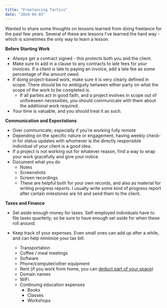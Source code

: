 ```yaml
---
title: "Freelancing Tactics"
date: "2024-04-03"
---
```


Wanted to share some thoughts on lessons learned from doing freelance for the past few years. Several of these are lessons I’ve learned the hard way - which is sometimes the only way to learn a lesson. 

**Before Starting Work**

- *Always* get a contract signed - this protects both you and the client.
- Make sure to add in a clause to any contracts to late fees for your invoices. If a client is late to paying an invoice, add a late fee as some percentage of the amount owed. 
- If doing project-based work, make sure it is very clearly defined in scope. There should be no ambiguity between either party on what the scope of the work to be completed is. 
  - If all parties act in good faith, and a project evolves in scope out of unforeseen necessities, you should communicate with them about the additional work required. 
- Your time is valuable, and you should treat it as such. 

**Communication and Expectations**

- Over communicate; especially if you’re working fully remote 
- Depending on the specific nature or engagement, having weekly check-in for status updates with whomever is the directly responsible individual of your client is a good idea. 
- If a project is not working out for whatever reason, find a way to wrap your work gracefully and give your notice. 
- Document what you do 
  - Notes
  - Screenshots 
  - Screen recordings
  - These are helpful both for your own records, and also as material for writing progress reports. I usually write some kind of progress report after certain milestones are hit and send them to the client. 

**Taxes and Finance**

- Set aside enough money for taxes. Self-employed individuals have to file taxes quarterly; so be sure to have enough set aside for when these roll around. 

- Keep track of your expenses. Even small ones can add up after a while, and can help minimize your tax bill. 
  - Transportation
  - Coffee / meal meetings
  - Software
  - Phone/computer/other equipment 
  - Rent (if you work from home, you can [deduct part of your space](https://turbotax.intuit.com/tax-tips/small-business-taxes/the-home-office-deduction/L1RZyYxzv))
  - Domain names 
  - WiFi
  - Continuing education expenses 
    - Books
    - Classes
    - Workshops
